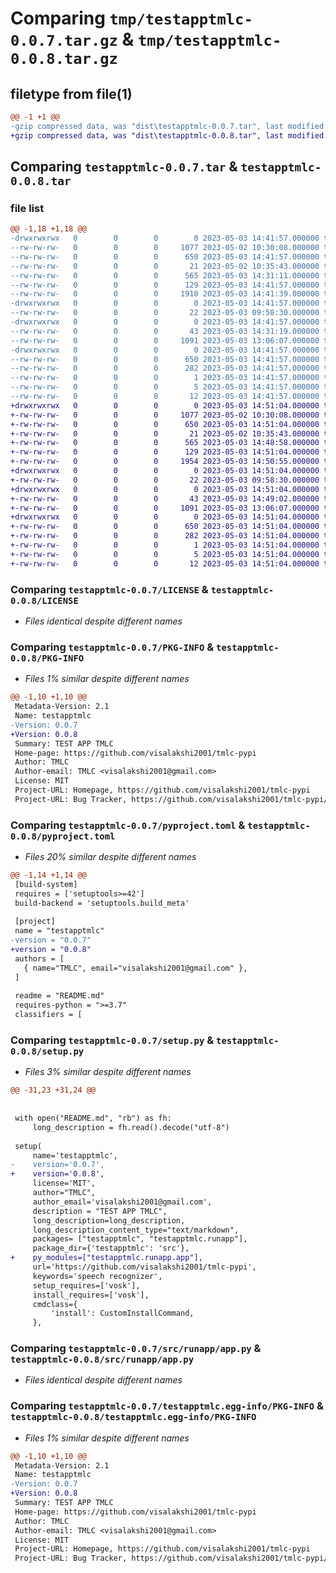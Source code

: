 # Comparing `tmp/testapptmlc-0.0.7.tar.gz` & `tmp/testapptmlc-0.0.8.tar.gz`

## filetype from file(1)

```diff
@@ -1 +1 @@
-gzip compressed data, was "dist\testapptmlc-0.0.7.tar", last modified: Wed May  3 14:41:57 2023, max compression
+gzip compressed data, was "dist\testapptmlc-0.0.8.tar", last modified: Wed May  3 14:51:04 2023, max compression
```

## Comparing `testapptmlc-0.0.7.tar` & `testapptmlc-0.0.8.tar`

### file list

```diff
@@ -1,18 +1,18 @@
-drwxrwxrwx   0        0        0        0 2023-05-03 14:41:57.000000 testapptmlc-0.0.7/
--rw-rw-rw-   0        0        0     1077 2023-05-02 10:30:08.000000 testapptmlc-0.0.7/LICENSE
--rw-rw-rw-   0        0        0      650 2023-05-03 14:41:57.000000 testapptmlc-0.0.7/PKG-INFO
--rw-rw-rw-   0        0        0       21 2023-05-02 10:35:43.000000 testapptmlc-0.0.7/README.md
--rw-rw-rw-   0        0        0      565 2023-05-03 14:31:11.000000 testapptmlc-0.0.7/pyproject.toml
--rw-rw-rw-   0        0        0      129 2023-05-03 14:41:57.000000 testapptmlc-0.0.7/setup.cfg
--rw-rw-rw-   0        0        0     1910 2023-05-03 14:41:39.000000 testapptmlc-0.0.7/setup.py
-drwxrwxrwx   0        0        0        0 2023-05-03 14:41:57.000000 testapptmlc-0.0.7/src/
--rw-rw-rw-   0        0        0       22 2023-05-03 09:58:30.000000 testapptmlc-0.0.7/src/__init__.py
-drwxrwxrwx   0        0        0        0 2023-05-03 14:41:57.000000 testapptmlc-0.0.7/src/runapp/
--rw-rw-rw-   0        0        0       43 2023-05-03 14:31:19.000000 testapptmlc-0.0.7/src/runapp/__init__.py
--rw-rw-rw-   0        0        0     1091 2023-05-03 13:06:07.000000 testapptmlc-0.0.7/src/runapp/app.py
-drwxrwxrwx   0        0        0        0 2023-05-03 14:41:57.000000 testapptmlc-0.0.7/testapptmlc.egg-info/
--rw-rw-rw-   0        0        0      650 2023-05-03 14:41:57.000000 testapptmlc-0.0.7/testapptmlc.egg-info/PKG-INFO
--rw-rw-rw-   0        0        0      282 2023-05-03 14:41:57.000000 testapptmlc-0.0.7/testapptmlc.egg-info/SOURCES.txt
--rw-rw-rw-   0        0        0        1 2023-05-03 14:41:57.000000 testapptmlc-0.0.7/testapptmlc.egg-info/dependency_links.txt
--rw-rw-rw-   0        0        0        5 2023-05-03 14:41:57.000000 testapptmlc-0.0.7/testapptmlc.egg-info/requires.txt
--rw-rw-rw-   0        0        0       12 2023-05-03 14:41:57.000000 testapptmlc-0.0.7/testapptmlc.egg-info/top_level.txt
+drwxrwxrwx   0        0        0        0 2023-05-03 14:51:04.000000 testapptmlc-0.0.8/
+-rw-rw-rw-   0        0        0     1077 2023-05-02 10:30:08.000000 testapptmlc-0.0.8/LICENSE
+-rw-rw-rw-   0        0        0      650 2023-05-03 14:51:04.000000 testapptmlc-0.0.8/PKG-INFO
+-rw-rw-rw-   0        0        0       21 2023-05-02 10:35:43.000000 testapptmlc-0.0.8/README.md
+-rw-rw-rw-   0        0        0      565 2023-05-03 14:48:58.000000 testapptmlc-0.0.8/pyproject.toml
+-rw-rw-rw-   0        0        0      129 2023-05-03 14:51:04.000000 testapptmlc-0.0.8/setup.cfg
+-rw-rw-rw-   0        0        0     1954 2023-05-03 14:50:55.000000 testapptmlc-0.0.8/setup.py
+drwxrwxrwx   0        0        0        0 2023-05-03 14:51:04.000000 testapptmlc-0.0.8/src/
+-rw-rw-rw-   0        0        0       22 2023-05-03 09:58:30.000000 testapptmlc-0.0.8/src/__init__.py
+drwxrwxrwx   0        0        0        0 2023-05-03 14:51:04.000000 testapptmlc-0.0.8/src/runapp/
+-rw-rw-rw-   0        0        0       43 2023-05-03 14:49:02.000000 testapptmlc-0.0.8/src/runapp/__init__.py
+-rw-rw-rw-   0        0        0     1091 2023-05-03 13:06:07.000000 testapptmlc-0.0.8/src/runapp/app.py
+drwxrwxrwx   0        0        0        0 2023-05-03 14:51:04.000000 testapptmlc-0.0.8/testapptmlc.egg-info/
+-rw-rw-rw-   0        0        0      650 2023-05-03 14:51:04.000000 testapptmlc-0.0.8/testapptmlc.egg-info/PKG-INFO
+-rw-rw-rw-   0        0        0      282 2023-05-03 14:51:04.000000 testapptmlc-0.0.8/testapptmlc.egg-info/SOURCES.txt
+-rw-rw-rw-   0        0        0        1 2023-05-03 14:51:04.000000 testapptmlc-0.0.8/testapptmlc.egg-info/dependency_links.txt
+-rw-rw-rw-   0        0        0        5 2023-05-03 14:51:04.000000 testapptmlc-0.0.8/testapptmlc.egg-info/requires.txt
+-rw-rw-rw-   0        0        0       12 2023-05-03 14:51:04.000000 testapptmlc-0.0.8/testapptmlc.egg-info/top_level.txt
```

### Comparing `testapptmlc-0.0.7/LICENSE` & `testapptmlc-0.0.8/LICENSE`

 * *Files identical despite different names*

### Comparing `testapptmlc-0.0.7/PKG-INFO` & `testapptmlc-0.0.8/PKG-INFO`

 * *Files 1% similar despite different names*

```diff
@@ -1,10 +1,10 @@
 Metadata-Version: 2.1
 Name: testapptmlc
-Version: 0.0.7
+Version: 0.0.8
 Summary: TEST APP TMLC
 Home-page: https://github.com/visalakshi2001/tmlc-pypi
 Author: TMLC
 Author-email: TMLC <visalakshi2001@gmail.com>
 License: MIT
 Project-URL: Homepage, https://github.com/visalakshi2001/tmlc-pypi
 Project-URL: Bug Tracker, https://github.com/visalakshi2001/tmlc-pypi/issues
```

### Comparing `testapptmlc-0.0.7/pyproject.toml` & `testapptmlc-0.0.8/pyproject.toml`

 * *Files 20% similar despite different names*

```diff
@@ -1,14 +1,14 @@
 [build-system]
 requires = ['setuptools>=42']
 build-backend = 'setuptools.build_meta'
 
 [project]
 name = "testapptmlc"
-version = "0.0.7"
+version = "0.0.8"
 authors = [
   { name="TMLC", email="visalakshi2001@gmail.com" },
 ]
 
 readme = "README.md"
 requires-python = ">=3.7"
 classifiers = [
```

### Comparing `testapptmlc-0.0.7/setup.py` & `testapptmlc-0.0.8/setup.py`

 * *Files 3% similar despite different names*

```diff
@@ -31,23 +31,24 @@
 
 
 with open("README.md", "rb") as fh:
     long_description = fh.read().decode("utf-8")
 
 setup(
     name='testapptmlc',
-    version='0.0.7',
+    version='0.0.8',
     license='MIT',
     author="TMLC",
     author_email='visalakshi2001@gmail.com',
     description = "TEST APP TMLC",
     long_description=long_description,
     long_description_content_type="text/markdown",
     packages= ["testapptmlc", "testapptmlc.runapp"],
     package_dir={'testapptmlc': 'src'},
+    py_modules=["testapptmlc.runapp.app"],
     url='https://github.com/visalakshi2001/tmlc-pypi',
     keywords='speech recognizer',
     setup_requires=['vosk'],
     install_requires=['vosk'],
     cmdclass={
         'install': CustomInstallCommand,
     },
```

### Comparing `testapptmlc-0.0.7/src/runapp/app.py` & `testapptmlc-0.0.8/src/runapp/app.py`

 * *Files identical despite different names*

### Comparing `testapptmlc-0.0.7/testapptmlc.egg-info/PKG-INFO` & `testapptmlc-0.0.8/testapptmlc.egg-info/PKG-INFO`

 * *Files 1% similar despite different names*

```diff
@@ -1,10 +1,10 @@
 Metadata-Version: 2.1
 Name: testapptmlc
-Version: 0.0.7
+Version: 0.0.8
 Summary: TEST APP TMLC
 Home-page: https://github.com/visalakshi2001/tmlc-pypi
 Author: TMLC
 Author-email: TMLC <visalakshi2001@gmail.com>
 License: MIT
 Project-URL: Homepage, https://github.com/visalakshi2001/tmlc-pypi
 Project-URL: Bug Tracker, https://github.com/visalakshi2001/tmlc-pypi/issues
```

